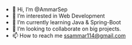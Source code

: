 - 👋 Hi, I’m @AmmarSep
- 👀 I’m interested in Web Development
- 🌱 I’m currently learning Java & Spring-Boot
- 💞️ I’m looking to collaborate on big projects.
- 📫 How to reach me ssammar114@gmail.com

<!---
AmmarSep/AmmarSep is a ✨ special ✨ repository because its `README.md` (this file) appears on your GitHub profile.
You can click the Preview link to take a look at your changes.
--->
